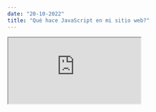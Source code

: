 ```yaml
---
date: "20-10-2022"
title: "Qué hace JavaScript en mi sitio web?"
---
```

<iframe src="https://www.youtube.com/embed/YW0VHGcwVe8" allowfullscreen></iframe>
